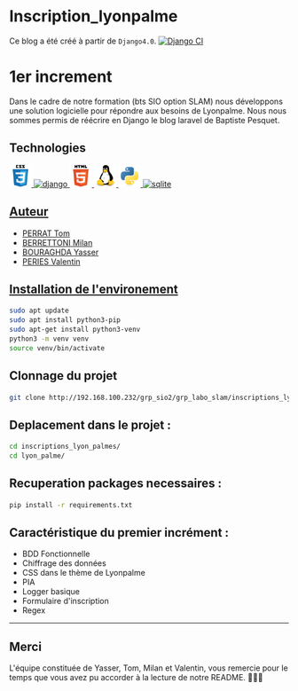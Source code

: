 # Inscription_lyonpalme
Ce blog a été créé à partir de `Django4.0`.
[![Django CI](https://github.com/liangliangyy/DjangoBlog/actions/workflows/django.yml/badge.svg)](https://github.com/liangliangyy/DjangoBlog/actions/workflows/django.yml)  
# 1er increment
Dans le cadre de notre formation (bts SIO option SLAM) nous développons une solution logicielle pour répondre aux besoins de Lyonpalme. Nous nous sommes permis de réécrire en Django le blog laravel de Baptiste Pesquet.
## Technologies
<p align="left"> <a href="https://www.w3schools.com/css/" target="_blank" rel="noreferrer"> <img src="https://raw.githubusercontent.com/devicons/devicon/master/icons/css3/css3-original-wordmark.svg" alt="css3" width="40" height="40"/> </a> <a href="https://www.djangoproject.com/" target="_blank" rel="noreferrer"> <img src="https://cdn.worldvectorlogo.com/logos/django.svg" alt="django" width="40" height="40"/> </a> <a href="https://www.w3.org/html/" target="_blank" rel="noreferrer"> <img src="https://raw.githubusercontent.com/devicons/devicon/master/icons/html5/html5-original-wordmark.svg" alt="html5" width="40" height="40"/> </a> <a href="https://www.linux.org/" target="_blank" rel="noreferrer"> <img src="https://raw.githubusercontent.com/devicons/devicon/master/icons/linux/linux-original.svg" alt="linux" width="40" height="40"/> </a> <a href="https://www.python.org" target="_blank" rel="noreferrer"> <img src="https://raw.githubusercontent.com/devicons/devicon/master/icons/python/python-original.svg" alt="python" width="40" height="40"/> </a> <a href="https://www.sqlite.org/" target="_blank" rel="noreferrer"> <img src="https://www.vectorlogo.zone/logos/sqlite/sqlite-icon.svg" alt="sqlite" width="40" height="40"/>

## Auteur
- PERRAT Tom
- BERRETTONI Milan
- BOURAGHDA Yasser
- PERIES Valentin

## Installation de l'environement
```bash
sudo apt update
sudo apt install python3-pip
sudo apt-get install python3-venv
python3 -m venv venv
source venv/bin/activate
```

## Clonnage du projet 
```bash
git clone http://192.168.100.232/grp_sio2/grp_labo_slam/inscriptions_lyon_palmes.git
```

## Deplacement dans le projet :
```bash
cd inscriptions_lyon_palmes/
cd lyon_palme/
```
## Recuperation packages necessaires :
```bash
pip install -r requirements.txt
```
## Caractéristique du premier incrément :
- BDD Fonctionnelle
- Chiffrage des données
- CSS dans le thème de Lyonpalme
- PIA
- Logger basique
- Formulaire d'inscription
- Regex 
---
## Merci 
L'équipe constituée de Yasser, Tom, Milan et Valentin, vous remercie pour le temps que vous avez pu accorder à la lecture de notre README.
🙏🙏🙏
